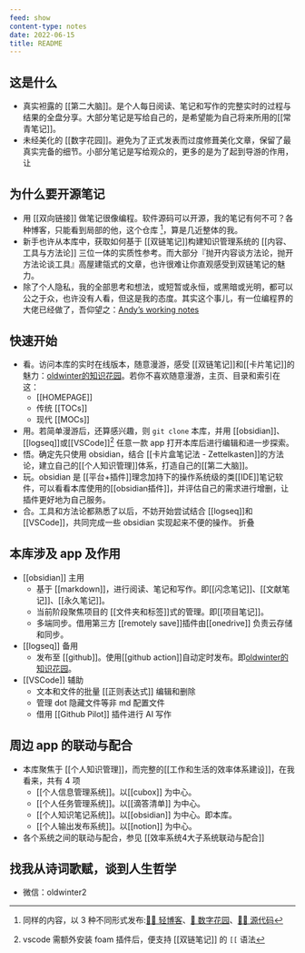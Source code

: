 ```yaml
---
feed: show
content-type: notes
date: 2022-06-15
title: README
---
```


## 这是什么
 
- 真实袒露的 [[第二大脑]]。是个人每日阅读、笔记和写作的完整实时的过程与结果的全盘分享。大部分笔记是写给自己的，是希望能为自己将来所用的[[常青笔记]]。
- 未经美化的 [[数字花园]]。避免为了正式发表而过度修葺美化文章，保留了最真实完备的细节。小部分笔记是写给观众的，更多的是为了起到导游的作用，让

## 为什么要开源笔记

- 用 [[双向链接]] 做笔记很像编程。软件源码可以开源，我的笔记有何不可？各种博客，只能看到局部的他，这个仓库 [^1]，算是几近整体的我。
- 新手也许从本库中，获取如何基于 [[双链笔记]]构建知识管理系统的 [[内容、工具与方法论]] 三位一体的实质性参考。而大部分『抛开内容谈方法论，抛开方法论谈工具』高屋建瓴式的文章，也许很难让你直观感受到双链笔记的魅力。
- 除了个人隐私，我的全部思考和想法，或短暂或永恒，或黑暗或光明，都可以公之于众，也许没有人看，但这是我的态度。其实这个事儿，有一位编程界的大佬已经做了，吾仰望之：[Andyʼs working notes](https://notes.andymatuschak.org/About_these_notes)

## 快速开始

- 看。访问本库的实时在线版本，随意漫游，感受 [[双链笔记]]和[[卡片笔记]]的魅力：[oldwinter的知识花园](https://oldwinter.github.io/knowledge-garden/)。若你不喜欢随意漫游，主页、目录和索引在这：
	- [[HOMEPAGE]]
	- 传统 [[TOCs]]
	- 现代 [[MOCs]]
- 用。若简单漫游后，还算感兴趣，则 `git clone` 本库，并用 [[obsidian]]、[[logseq]]或[[VSCode]][^2] 任意一款 app 打开本库后进行编辑和进一步探索。
- 悟。确定先只使用 obsidian，结合 [[卡片盒笔记法 - Zettelkasten]]的方法论，建立自己的[[个人知识管理]]体系，打造自己的[[第二大脑]]。
- 玩。obsidian 是 [[平台+插件]]理念加持下的操作系统级的类[[IDE]]笔记软件，可以看看本库使用的[[obsidian插件]]，并评估自己的需求进行增删，让插件更好地为自己服务。
- 合。工具和方法论都熟悉了以后，不妨开始尝试结合 [[logseq]]和[[VSCode]]，共同完成一些 obsidian 实现起来不便的操作。
折叠

## 本库涉及 app 及作用

- [[obsidian]] 主用
	- 基于 [[markdown]]，进行阅读、笔记和写作。即[[闪念笔记]]、[[文献笔记]]、[[永久笔记]]。
	- 当前阶段聚焦项目的 [[文件夹和标签]]式的管理。即[[项目笔记]]。
	- 多端同步。借用第三方 [[remotely save]]插件由[[onedrive]] 负责云存储和同步。
- [[logseq]] 备用
	- 发布至 [[github]]。使用[[github action]]自动定时发布。即[oldwinter的知识花园](https://oldwinter.github.io/knowledge-garden/)。
- [[VSCode]] 辅助
	- 文本和文件的批量 [[正则表达式]] 编辑和删除
	- 管理 dot 隐藏文件等非 md 配置文件
	- 借用 [[Github Pilot]] 插件进行 AI 写作

## 周边 app 的联动与配合

- 本库聚焦于 [[个人知识管理]]，而完整的[[工作和生活的效率体系建设]]，在我看来，共有 4 项
	- [[个人信息管理系统]]。以[[cubox]] 为中心。
	- [[个人任务管理系统]]。以[[滴答清单]] 为中心。
	- [[个人知识笔记系统]]。以[[obsidian]] 为中心。即本库。
	- [[个人输出发布系统]]。以[[notion]] 为中心。
- 各个系统之间的联动与配合，参见 [[效率系统4大子系统联动与配合]]

## 找我从诗词歌赋，谈到人生哲学

- 微信：oldwinter2

[^1]: 同样的内容，以 3 种不同形式发布:[✍🏻 轻博客](https://blog.oldwinter.top/)、[🌱 数字花园](https://logseq.oldwinter.top/)、[👨‍💻‍ 源代码](https://github.com/oldwinter/knowledge-garden)

[^2]: vscode 需额外安装 foam 插件后，便支持 [[双链笔记]] 的 `[[` 语法
